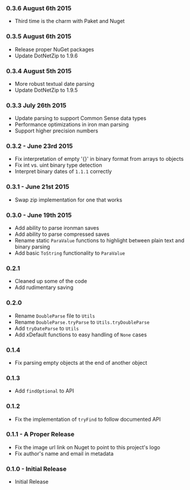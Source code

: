 ### 0.3.6 August 6th 2015
* Third time is the charm with Paket and Nuget

### 0.3.5 August 6th 2015
* Release proper NuGet packages
* Update DotNetZip to 1.9.6

### 0.3.4 August 5th 2015
* More robust textual date parsing
* Update DotNetZip to 1.9.5

### 0.3.3 July 26th 2015
* Update parsing to support Common Sense data types
* Performance optimizations in iron man parsing
* Support higher precision numbers

### 0.3.2 - June 23rd 2015
* Fix interpretation of empty '{}' in binary format from arrays to objects
* Fix int vs. uint binary type detection
* Interpret binary dates of `1.1.1` correctly

### 0.3.1 - June 21st 2015
* Swap zip implementation for one that works

### 0.3.0 - June 19th 2015
* Add ability to parse ironman saves
* Add ability to parse compressed saves
* Rename static `ParaValue` functions to highlight between plain text and binary
  parsing
* Add basic `ToString` functionality to `ParaValue`

### 0.2.1
* Cleaned up some of the code
* Add rudimentary saving

### 0.2.0
* Rename `DoubleParse` file to `Utils`
* Rename `DoubleParse.tryParse` to `Utils.tryDoubleParse`
* Add `tryDateParse` to `Utils`
* Add xDefault functions to easy handling of `None` cases

### 0.1.4
* Fix parsing empty objects at the end of another object

### 0.1.3
* Add `findOptional` to API

### 0.1.2
* Fix the implementation of `tryFind` to follow documented API

### 0.1.1 - A Proper Release
* Fix the image url link on Nuget to point to this project's logo
* Fix author's name and email in metadata

### 0.1.0 - Initial Release
* Initial Release

